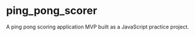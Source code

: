 ping_pong_scorer
================
A ping pong scoring application MVP built as a JavaScript practice project. 
